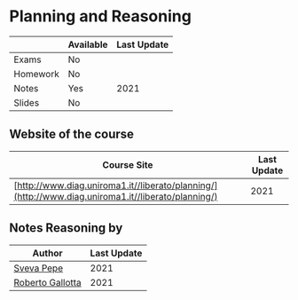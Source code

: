 # Planning and Reasoning

|   | Available | Last Update |
| ------------- | ------------- | ------------ |
| Exams | No |  |
| Homework  | No |  |
| Notes  | Yes | 2021 |
| Slides | No | |

## Website of the course

| Course Site| Last Update |
|--------| ------------ | 
|[http://www.diag.uniroma1.it//liberato/planning/](http://www.diag.uniroma1.it//liberato/planning/)  | 2021|

## Notes Reasoning by

| Author |  Last Update | 
|--------| ------------ | 
| [Sveva Pepe](https://github.com/pepes97) | 2021 | 
| [Roberto Gallotta](https://github.com/gallorob) | 2021 |
